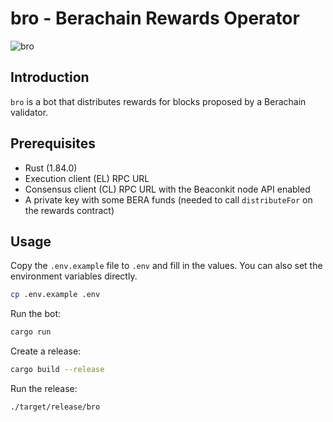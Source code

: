 # bro - Berachain Rewards Operator

![bro](https://i.imgur.com/qiPZysO.jpeg)

## Introduction

`bro` is a bot that distributes rewards for blocks proposed by a Berachain validator.

## Prerequisites

- Rust (1.84.0)
- Execution client (EL) RPC URL
- Consensus client (CL) RPC URL with the Beaconkit node API enabled
- A private key with some BERA funds (needed to call `distributeFor` on the rewards contract)

## Usage

Copy the `.env.example` file to `.env` and fill in the values. You can also set the environment variables directly.

```bash
cp .env.example .env
```

Run the bot:

```bash
cargo run
```

Create a release:

```bash
cargo build --release
```

Run the release:

```bash
./target/release/bro
```
